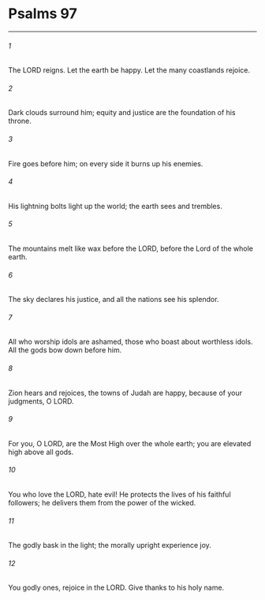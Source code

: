 # Psalms 97
***



###### 1 
The LORD reigns. Let the earth be happy. Let the many coastlands rejoice. 

###### 2 
Dark clouds surround him; equity and justice are the foundation of his throne. 

###### 3 
Fire goes before him; on every side it burns up his enemies. 

###### 4 
His lightning bolts light up the world; the earth sees and trembles. 

###### 5 
The mountains melt like wax before the LORD, before the Lord of the whole earth. 

###### 6 
The sky declares his justice, and all the nations see his splendor. 

###### 7 
All who worship idols are ashamed, those who boast about worthless idols. All the gods bow down before him. 

###### 8 
Zion hears and rejoices, the towns of Judah are happy, because of your judgments, O LORD. 

###### 9 
For you, O LORD, are the Most High over the whole earth; you are elevated high above all gods. 

###### 10 
You who love the LORD, hate evil! He protects the lives of his faithful followers; he delivers them from the power of the wicked. 

###### 11 
The godly bask in the light; the morally upright experience joy. 

###### 12 
You godly ones, rejoice in the LORD. Give thanks to his holy name.
